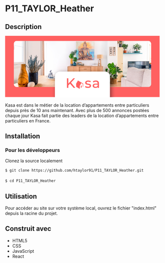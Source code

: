 # P11_TAYLOR_Heather

## Description

![Kasa](Kasa_Banner.png)

Kasa est dans le métier de la location d’appartements entre particuliers depuis près de 10 ans maintenant. Avec plus de 500 annonces postées chaque jour Kasa fait partie des leaders de la location d’appartements entre particuliers en France.

## Installation

### Pour les développeurs

Clonez la source localement

```sh
$ git clone https://github.com/htaylor91/P11_TAYLOR_Heather.git

$ cd P11_TAYLOR_Heather
```

## Utilisation

Pour accéder au site sur votre système local, ouvrez le fichier "index.html" depuis la racine du projet.

## Construit avec

- HTML5
- CSS
- JavaScript
- React
